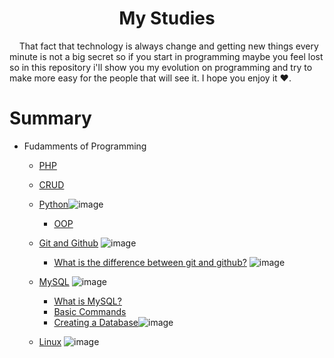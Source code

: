 <h1 style='text-align: center;'> My Studies </h1>

<p>&nbsp;&nbsp;&nbsp;&nbsp;That fact that technology is always change and getting new things every minute is not a big secret so if you start in programming maybe you feel lost so in this repository i'll show you my evolution on programming and try to make more easy for the people that will see it. I hope you enjoy it ❤.</p>

# Summary 
- Fudamments of Programming
    - [PHP](docs/php/bindParam.md)
    - [CRUD](docs/crud/README.md)

    - [Python](docs/python/README.md)![image](https://img.shields.io/badge/-In%20process-blue)
        - [OOP](docs/python/01-whatIsOOP.md)
    - [Git and Github](docs/git/README.md) ![image](https://img.shields.io/badge/-Soon-blueviolet)

        - [What is the difference between git and github?](docs/git/001-difference.md) ![image](https://img.shields.io/badge/-In%20process-blue)
    - [MySQL](docs/database/mysql/002-CreateTable.md) ![image](https://img.shields.io/badge/-In%20process-blue)
        - [What is MySQL?](docs/database/mysql/001-whatis.md)
        - [Basic Commands](docs/database/mysql/002-BasicCommands.md)
        - [Creating a Database](docs/database/mysql/003-CreateDatabase.md)![image](https://img.shields.io/badge/-In%20process-blue)

    - [Linux](docs/Linux/README.md) ![image](https://img.shields.io/badge/-Soon-blueviolet)

